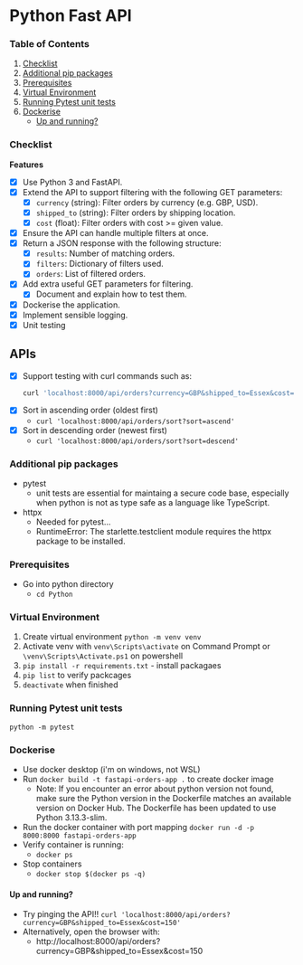 # Python Fast API

### Table of Contents

1. [Checklist](#checklist)
2. [Additional pip packages](#additional-pip-packages)
3. [Prerequisites](#prerequisites)
4. [Virtual Environment](#virtual-environment)
5. [Running Pytest unit tests](#running-pytest-unit-tests)
6. [Dockerise](#dockerise)
   - [Up and running?](#up-and-running)

### Checklist
<b>Features</b>
- [x] Use Python 3 and FastAPI.
- [x] Extend the API to support filtering with the following GET parameters:
  - [x] `currency` (string): Filter orders by currency (e.g. GBP, USD).
  - [x] `shipped_to` (string): Filter orders by shipping location.
  - [x] `cost` (float): Filter orders with cost >= given value.
- [x] Ensure the API can handle multiple filters at once.
- [x] Return a JSON response with the following structure:
  - [x] `results`: Number of matching orders.
  - [x] `filters`: Dictionary of filters used.
  - [x] `orders`: List of filtered orders.
- [x] Add extra useful GET parameters for filtering.
  - [x] Document and explain how to test them.
- [x] Dockerise the application.
- [x] Implement sensible logging.
- [x] Unit testing

## APIs
- [x] Support testing with curl commands such as:
  ```bash
  curl 'localhost:8000/api/orders?currency=GBP&shipped_to=Essex&cost=150'
- [x] Sort in ascending order (oldest first)
    - `curl 'localhost:8000/api/orders/sort?sort=ascend'`
- [x] Sort in descending order (newest first)
    - `curl 'localhost:8000/api/orders/sort?sort=descend'`


### Additional pip packages
- pytest
    - unit tests are essential for maintaing a secure code base, especially when python is not as type safe as a language like TypeScript.
- httpx
    - Needed for pytest...
    - RuntimeError: The starlette.testclient module requires the httpx package to be installed.

### Prerequisites
- Go into python directory
    - `cd Python`

### Virtual Environment
1) Create virtual environment `python -m venv venv`
2) Activate venv with `venv\Scripts\activate` on Command Prompt or `\venv\Scripts\Activate.ps1` on powershell
3) `pip install -r requirements.txt` - install packagaes
4) `pip list` to verify packcages
5) `deactivate` when finished


### Running Pytest unit tests
`python -m pytest`

### Dockerise

- Use docker desktop (i'm on windows, not WSL)
- Run `docker build -t fastapi-orders-app .` to create docker image
    - Note: If you encounter an error about python version not found, make sure the Python version in the Dockerfile matches an available version on Docker Hub. The Dockerfile has been updated to use Python 3.13.3-slim.
- Run the docker container with port mapping `docker run -d -p 8000:8000 fastapi-orders-app`
- Verify container is running:
    - `docker ps`
- Stop containers
    - `docker stop $(docker ps -q)`

#### Up and running?
- Try pinging the API!!
    `curl 'localhost:8000/api/orders?currency=GBP&shipped_to=Essex&cost=150'`
- Alternatively, open the browser with:
    - http://localhost:8000/api/orders?currency=GBP&shipped_to=Essex&cost=150
